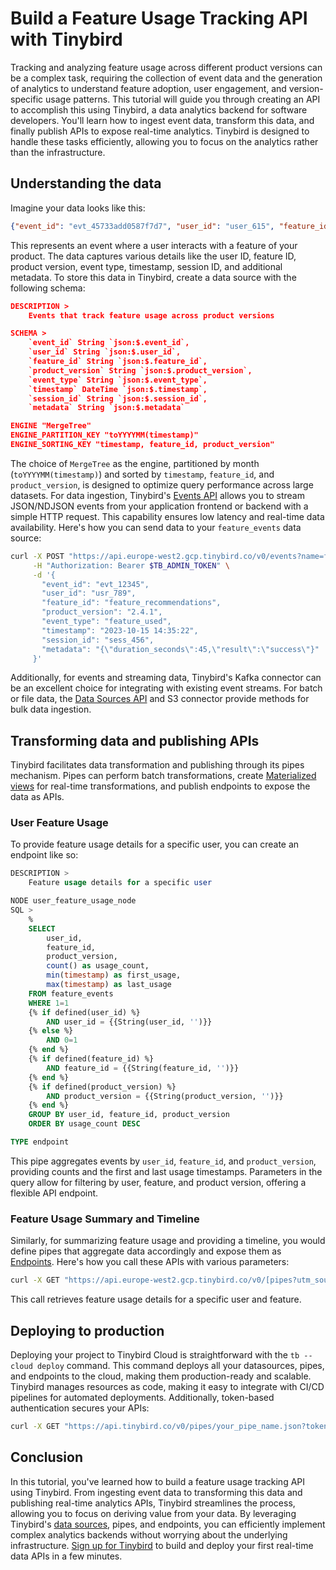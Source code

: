 # Build a Feature Usage Tracking API with Tinybird

Tracking and analyzing feature usage across different product versions can be a complex task, requiring the collection of event data and the generation of analytics to understand feature adoption, user engagement, and version-specific usage patterns. This tutorial will guide you through creating an API to accomplish this using Tinybird, a data analytics backend for software developers. You'll learn how to ingest event data, transform this data, and finally publish APIs to expose real-time analytics. Tinybird is designed to handle these tasks efficiently, allowing you to focus on the analytics rather than the infrastructure. 

## Understanding the data

Imagine your data looks like this:

```json
{"event_id": "evt_45733add0587f7d7", "user_id": "user_615", "feature_id": "feature_16", "product_version": "1.5.5", "event_type": "view", "timestamp": "2025-05-11 10:23:03", "session_id": "session_163faed228df", "metadata": "{\"device\":\"desktop\",\"os\":\"windows\",\"browser\":\"edge\"}"}
```

This represents an event where a user interacts with a feature of your product. The data captures various details like the user ID, feature ID, product version, event type, timestamp, session ID, and additional metadata. To store this data in Tinybird, create a data source with the following schema:

```json
DESCRIPTION >
    Events that track feature usage across product versions

SCHEMA >
    `event_id` String `json:$.event_id`,
    `user_id` String `json:$.user_id`,
    `feature_id` String `json:$.feature_id`,
    `product_version` String `json:$.product_version`,
    `event_type` String `json:$.event_type`,
    `timestamp` DateTime `json:$.timestamp`,
    `session_id` String `json:$.session_id`,
    `metadata` String `json:$.metadata`

ENGINE "MergeTree"
ENGINE_PARTITION_KEY "toYYYYMM(timestamp)"
ENGINE_SORTING_KEY "timestamp, feature_id, product_version"
```

The choice of `MergeTree` as the engine, partitioned by month (`toYYYYMM(timestamp)`) and sorted by `timestamp`, `feature_id`, and `product_version`, is designed to optimize query performance across large datasets. For data ingestion, Tinybird's [Events API](https://www.tinybird.co/docs/forward/get-data-in/events-api?utm_source=DEV&utm_campaign=tb+create+--prompt+DEV) allows you to stream JSON/NDJSON events from your application frontend or backend with a simple HTTP request. This capability ensures low latency and real-time data availability. Here's how you can send data to your `feature_events` data source:

```bash
curl -X POST "https://api.europe-west2.gcp.tinybird.co/v0/events?name=feature_events&utm_source=DEV&utm_campaign=tb+create+--prompt+DEV" \
     -H "Authorization: Bearer $TB_ADMIN_TOKEN" \
     -d '{
       "event_id": "evt_12345",
       "user_id": "usr_789",
       "feature_id": "feature_recommendations",
       "product_version": "2.4.1",
       "event_type": "feature_used",
       "timestamp": "2023-10-15 14:35:22",
       "session_id": "sess_456",
       "metadata": "{\"duration_seconds\":45,\"result\":\"success\"}"
     }'
```

Additionally, for events and streaming data, Tinybird's Kafka connector can be an excellent choice for integrating with existing event streams. For batch or file data, the [Data Sources API](https://www.tinybird.co/docs/api-reference/datasource-api?utm_source=DEV&utm_campaign=tb+create+--prompt+DEV) and S3 connector provide methods for bulk data ingestion. 

## Transforming data and publishing APIs

Tinybird facilitates data transformation and publishing through its pipes mechanism. Pipes can perform batch transformations, create [Materialized views](https://www.tinybird.co/docs/forward/work-with-data/optimize/materialized-views?utm_source=DEV&utm_campaign=tb+create+--prompt+DEV) for real-time transformations, and publish endpoints to expose the data as APIs. 

### User Feature Usage

To provide feature usage details for a specific user, you can create an endpoint like so:

```sql
DESCRIPTION >
    Feature usage details for a specific user

NODE user_feature_usage_node
SQL >
    %
    SELECT 
        user_id,
        feature_id,
        product_version,
        count() as usage_count,
        min(timestamp) as first_usage,
        max(timestamp) as last_usage
    FROM feature_events
    WHERE 1=1
    {% if defined(user_id) %}
        AND user_id = {{String(user_id, '')}}
    {% else %}
        AND 0=1
    {% end %}
    {% if defined(feature_id) %}
        AND feature_id = {{String(feature_id, '')}}
    {% end %}
    {% if defined(product_version) %}
        AND product_version = {{String(product_version, '')}}
    {% end %}
    GROUP BY user_id, feature_id, product_version
    ORDER BY usage_count DESC

TYPE endpoint
```

This pipe aggregates events by `user_id`, `feature_id`, and `product_version`, providing counts and the first and last usage timestamps. Parameters in the query allow for filtering by user, feature, and product version, offering a flexible API endpoint. 

### Feature Usage Summary and Timeline

Similarly, for summarizing feature usage and providing a timeline, you would define pipes that aggregate data accordingly and expose them as [Endpoints](https://www.tinybird.co/docs/forward/work-with-data/publish-data/endpoints?utm_source=DEV&utm_campaign=tb+create+--prompt+DEV). Here's how you call these APIs with various parameters:

```bash
curl -X GET "https://api.europe-west2.gcp.tinybird.co/v0/[pipes?utm_source=DEV&utm_campaign=tb+create+--prompt+DEV](https://www.tinybird.co/docs/forward/work-with-data/pipes?utm_source=DEV&utm_campaign=tb+create+--prompt+DEV)/user_feature_usage.json?token=$TB_ADMIN_TOKEN&user_id=usr_789&feature_id=feature_recommendations"
```

This call retrieves feature usage details for a specific user and feature. 

## Deploying to production

Deploying your project to Tinybird Cloud is straightforward with the `tb --cloud deploy` command. This command deploys all your datasources, pipes, and endpoints to the cloud, making them production-ready and scalable. Tinybird manages resources as code, making it easy to integrate with CI/CD pipelines for automated deployments. Additionally, token-based authentication secures your APIs:

```bash
curl -X GET "https://api.tinybird.co/v0/pipes/your_pipe_name.json?token=YOUR_TOKEN&utm_source=DEV&utm_campaign=tb+create+--prompt+DEV"
```


## Conclusion

In this tutorial, you've learned how to build a feature usage tracking API using Tinybird. From ingesting event data to transforming this data and publishing real-time analytics APIs, Tinybird streamlines the process, allowing you to focus on deriving value from your data. By leveraging Tinybird's [data sources](https://www.tinybird.co/docs/forward/get-data-in/data-sources?utm_source=DEV&utm_campaign=tb+create+--prompt+DEV), pipes, and endpoints, you can efficiently implement complex analytics backends without worrying about the underlying infrastructure. [Sign up for Tinybird](https://cloud.tinybird.co/signup?utm_source=DEV&utm_campaign=tb+create+--prompt+DEV) to build and deploy your first real-time data APIs in a few minutes.